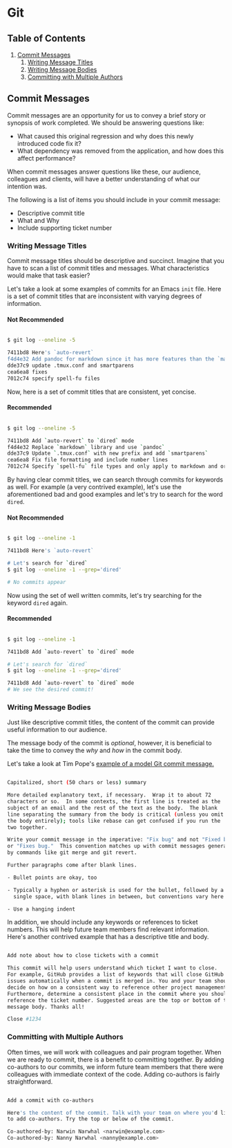 # Git

## Table of Contents

1. [Commit Messages](#commit-messages)
   1. [Writing Message Titles](#writing-message-titles)
   1. [Writing Message Bodies](#writing-message-bodies)
   1. [Committing with Multiple Authors](#committing-with-multiple-authors)

## Commit Messages

Commit messages are an opportunity for us to convey a brief story or synopsis of
work completed. We should be answering questions like:

* What caused this original regression and why does this newly introduced code fix it?
* What dependency was removed from the application, and how does this affect performance?

When commit messages answer questions like these, our audience, colleagues and clients,
will have a better understanding of what our intention was.

The following is a list of items you should include in your commit message:

* Descriptive commit title
* What and Why
* Include supporting ticket number

### Writing Message Titles

Commit message titles should be descriptive and succinct. Imagine that you
have to scan a list of commit titles and messages. What characteristics would
make that task easier?

Let's take a look at some examples of commits for an Emacs `init` file.
Here is a set of commit titles that are inconsistent with varying
degrees of information.

#### Not Recommended

```bash

$ git log --oneline -5

7411bd8 Here's `auto-revert`
f4d4e32 Add pandoc for markdown since it has more features than the `markdown` library. I can now use `pandoc` to convert differrent file formats. It's the "swiss army knife of markup libraries!"
dde37c9 update .tmux.conf and smartparens
cea6ea8 fixes
7012c74 specify spell-fu files

```

Now, here is a set of commit titles that are consistent, yet concise.

#### Recommended

```bash

$ git log --oneline -5

7411bd8 Add `auto-revert` to `dired` mode
f4d4e32 Replace `markdown` library and use `pandoc`
dde37c9 Update `.tmux.conf` with new prefix and add `smartparens`
cea6ea8 Fix file formatting and include number lines
7012c74 Specify `spell-fu` file types and only apply to markdown and org-mode

```

By having clear commit titles, we can search through commits for keywords as well.
For example (a very contrived example), let's use the aforementioned bad and good examples
and let's try to search for the word `dired`.

#### Not Recommended

```bash

$ git log --oneline -1

7411bd8 Here's `auto-revert`

# Let's search for `dired`
$ git log --oneline -1 --grep='dired'

# No commits appear

```

Now using the set of well written commits, let's try searching for the keyword `dired`
again.

#### Recommended

```bash

$ git log --oneline -1

7411bd8 Add `auto-revert` to `dired` mode

# Let's search for `dired`
$ git log --oneline -1 --grep='dired'

7411bd8 Add `auto-revert` to `dired` mode
# We see the desired commit!

```

### Writing Message Bodies

Just like descriptive commit titles, the content of the commit can provide
useful information to our audience.

The message body of the commit is *optional*, however, it is beneficial to take
the time to convey the *why* and *how* in the commit body.

Let's take a look at Tim Pope's [example of a model Git commit message.][pope-git-commit]

```bash

Capitalized, short (50 chars or less) summary

More detailed explanatory text, if necessary.  Wrap it to about 72
characters or so.  In some contexts, the first line is treated as the
subject of an email and the rest of the text as the body.  The blank
line separating the summary from the body is critical (unless you omit
the body entirely); tools like rebase can get confused if you run the
two together.

Write your commit message in the imperative: "Fix bug" and not "Fixed bug"
or "Fixes bug."  This convention matches up with commit messages generated
by commands like git merge and git revert.

Further paragraphs come after blank lines.

- Bullet points are okay, too

- Typically a hyphen or asterisk is used for the bullet, followed by a
  single space, with blank lines in between, but conventions vary here

- Use a hanging indent

```

In addition, we should include any keywords or references to ticket numbers. This
will help future team members find relevant information. Here's another contrived
example that has a descriptive title and body.

```bash

Add note about how to close tickets with a commit

This commit will help users understand which ticket I want to close.
For example, GitHub provides a list of keywords that will close GitHub
issues automatically when a commit is merged in. You and your team should
decide on how on a consistent way to reference other project management tools.
Furthermore, determine a consistent place in the commit where you should
reference the ticket number. Suggested areas are the top or bottom of the commit
message body. Thanks all!

Close #1234

```

[pope-git-commit]: https://tbaggery.com/2008/04/19/a-note-about-git-commit-messages.html

### Committing with Multiple Authors

Often times, we will work with colleagues and pair program together. When we are
ready to commit, there is a benefit to committing together. By adding co-authors
to our commits, we inform future team members that there were colleagues with
immediate context of the code. Adding co-authors is fairly straightforward.

```bash

Add a commit with co-authors

Here's the content of the commit. Talk with your team on where you'd like
to add co-authors. Try the top or below of the commit.

Co-authored-by: Narwin Narwhal <narwin@example.com>
Co-authored-by: Nanny Narwhal <nanny@example.com>

```
